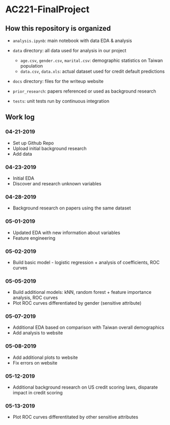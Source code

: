 # AC221-FinalProject

## How this repository is organized
* `analysis.ipynb`: main notebook with data EDA & analysis

* `data` directory: all data used for analysis in our project
  * `age.csv`, `gender.csv`, `marital.csv`: demographic statistics on Taiwan population
  * `data.csv`, `data.xls`: actual dataset used for credit default predictions

* `docs` directory: files for the writeup website

* `prior_research`: papers referenced or used as background research

* `tests`: unit tests run by continuous integration

## Work log

### 04-21-2019
* Set up Github Repo
* Upload initial background research
* Add data

### 04-23-2019
* Initial EDA
* Discover and research unknown variables

### 04-28-2019
* Background research on papers using the same dataset

### 05-01-2019
* Updated EDA with new information about variables
* Feature engineering

### 05-02-2019
* Build basic model - logistic regression + analysis of coefficients, ROC curves

### 05-05-2019
* Build additional models: kNN, random forest + feature importance analysis, ROC curves
* Plot ROC curves differentiated by gender (sensitive attribute)

### 05-07-2019
* Additional EDA based on comparison with Taiwan overall demographics
* Add analysis to website

### 05-08-2019
* Add additional plots to website
* Fix errors on website

### 05-12-2019
* Additional background research on US credit scoring laws, disparate impact in credit scoring

### 05-13-2019
* Plot ROC curves differentitated by other sensitive attributes
